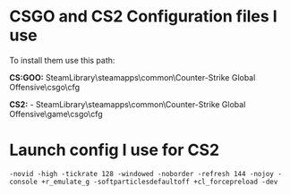 # CSGO and CS2 Configuration files I use

To install them use this path:

**CS:GOO:** SteamLibrary\steamapps\common\Counter-Strike Global Offensive\csgo\cfg


**CS2:** - SteamLibrary\steamapps\common\Counter-Strike Global Offensive\game\csgo\cfg

# Launch config I use for CS2

`-novid -high -tickrate 128 -windowed -noborder -refresh 144 -nojoy -console +r_emulate_g -softparticlesdefaultoff +cl_forcepreload -dev`